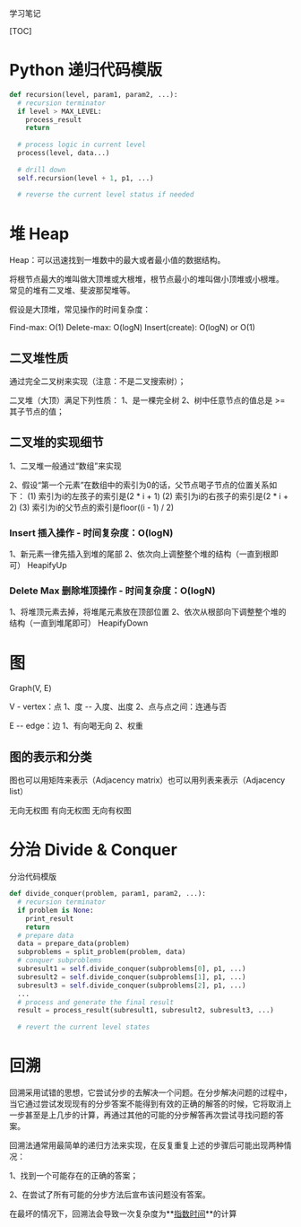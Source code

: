 学习笔记

[TOC]

# Python 递归代码模版

```python
def recursion(level, param1, param2, ...):
  # recursion terminator
  if level > MAX_LEVEL:
    process_result
    return
  
  # process logic in current level
  process(level, data...)
  
  # drill down
  self.recursion(level + 1, p1, ...)
  
  # reverse the current level status if needed
```

# 堆 Heap

Heap：可以迅速找到一堆数中的最大或者最小值的数据结构。

将根节点最大的堆叫做大顶堆或大根堆，根节点最小的堆叫做小顶堆或小根堆。
常见的堆有二叉堆、斐波那契堆等。

假设是大顶堆，常见操作的时间复杂度：

Find-max:		  O(1)
Delete-max:	  O(logN)
Insert(create):	O(logN) or O(1)



## 二叉堆性质

通过完全二叉树来实现（注意：不是二叉搜索树）；

二叉堆（大顶）满足下列性质：
1、是一棵完全树
2、树中任意节点的值总是 >= 其子节点的值；



## 二叉堆的实现细节

1、二叉堆一般通过“数组”来实现

2、假设“第一个元素”在数组中的索引为0的话，父节点喝子节点的位置关系如下：
	(1) 索引为i的左孩子的索引是(2 * i + 1)
	(2) 索引为i的右孩子的索引是(2 * i + 2)
	(3) 索引为i的父节点的索引是floor((i - 1) / 2)

### Insert 插入操作 - 时间复杂度：O(logN)

1、新元素一律先插入到堆的尾部
2、依次向上调整整个堆的结构（一直到根即可）
HeapifyUp

### Delete Max 删除堆顶操作 - 时间复杂度：O(logN)

1、将堆顶元素去掉，将堆尾元素放在顶部位置
2、依次从根部向下调整整个堆的结构（一直到堆尾即可）
HeapifyDown



# 图

Graph(V, E)

V - vertex：点
1、度 -- 入度、出度
2、点与点之间：连通与否

E -- edge：边
1、有向喝无向
2、权重



## 图的表示和分类

图也可以用矩阵来表示（Adjacency matrix）也可以用列表来表示（Adjacency list）

无向无权图
有向无权图
无向有权图



# 分治 Divide & Conquer

分治代码模版

```python
def divide_conquer(problem, param1, param2, ...):
  # recursion terminator
  if problem is None:
    print_result
    return
  # prepare data
  data = prepare_data(problem)
  subproblems = split_problem(problem, data)
  # conquer subproblems
  subresult1 = self.divide_conquer(subproblems[0], p1, ...)
  subresult2 = self.divide_conquer(subproblems[1], p1, ...)
  subresult3 = self.divide_conquer(subproblems[2], p1, ...)
  ...
  # process and generate the final result
  result = process_result(subresult1, subresult2, subresult3, ...)
  
  # revert the current level states
```



# 回溯

回溯采用试错的思想，它尝试分步的去解决一个问题。在分步解决问题的过程中，当它通过尝试发现现有的分步答案不能得到有效的正确的解答的时候，它将取消上一步甚至是上几步的计算，再通过其他的可能的分步解答再次尝试寻找问题的答案。

回溯法通常用最简单的递归方法来实现，在反复重复上述的步骤后可能出现两种情况：

1、找到一个可能存在的正确的答案；

2、在尝试了所有可能的分步方法后宣布该问题没有答案。

在最坏的情况下，回溯法会导致一次复杂度为**<u>指数时间</u>**的计算